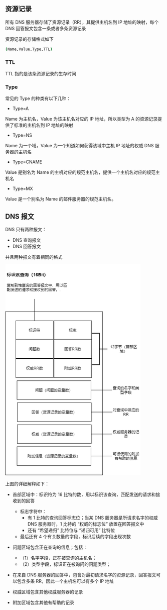 ## 资源记录

所有 DNS 服务器存储了资源记录（RR），其提供主机名到 IP 地址的映射，每个 DNS 回答报文包含一条或者多条资源记录

资源记录的存储格式如下

```bash
(Name,Value,Type,TTL)
```

### TTL

TTL 指的是该条资源记录的生存时间

### Type

常见的 Type 的种类有以下几种：

- Type=A

Name 为主机名，Value 为该主机名对应的 IP 地址，所以类型为 A 的资源记录提供了标准的主机名到 IP 地址的映射

- Type=NS

Name 为一个域，Value 为一个知道如何获得该域中主机 IP 地址的权威 DNS 服务器的主机名

- Type=CNAME

Value 是别名为 Name 的主机对应的规范主机名，提供一个主机名对应的规范主机名

- Type=MX

Value 是一个别名为 Name 的邮件服务器的规范主机名。

## DNS 报文

DNS 只有两种报文：

- DNS 查询报文
- DNS 回答报文

并且两种报文有着相同的格式

![img](.assets/DNS%E8%AE%B0%E5%BD%95%E5%92%8C%E6%8A%A5%E6%96%87/20210718190209325.png)

上图的详细解释如下：

- 首部区域中：标识符为 16 比特的数，用以标识该查询，匹配发送的请求和接收到的回答

  - 标志字符中：
    - 有 1 比特的查询回答标志位；当某 DNS 服务器是所请求名字的权威 DNS 服务器时，1 比特的 “权威的标志位” 放置在回答报文中
    - 还有 “希望递归” 比特位与 “递归可用” 比特位
  - 最后还有 4 个有关数量的字段，标识后续的字段出现次数

- 问题区域包含正在查询的信息；包括：
    - （1）名字字段，正在被查询的主机名；
    - （2）类型字段，标识正在被询问的问题类型；

- 在来自 DNS 服务器的回答中，包含对最初请求名字的资源记录，回答报文可以包含多条 RR，因此一个主机名可以有多个 IP 地址

- 权威区域包含其他权威服务器的记录

- 附加区域包含其他有帮助的记录